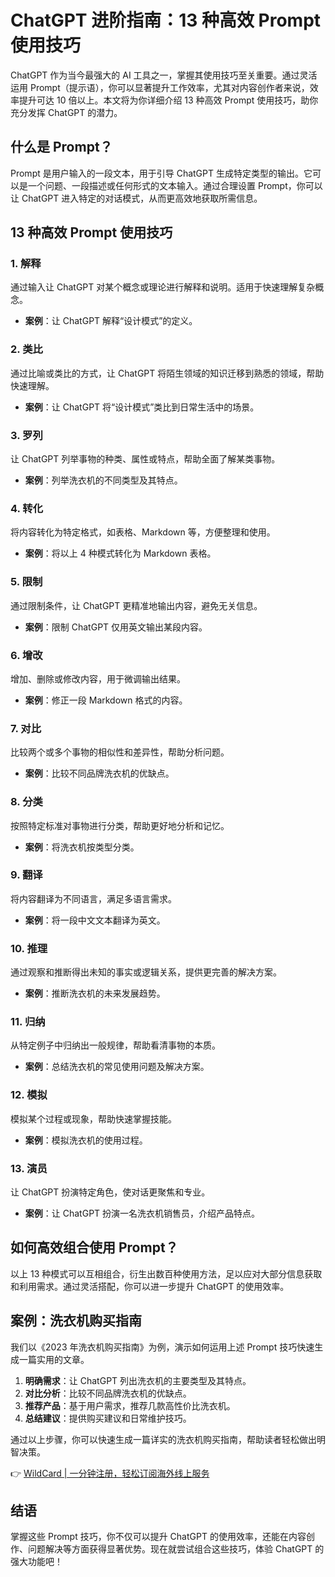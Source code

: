 # ChatGPT 进阶指南：13 种高效 Prompt 使用技巧

ChatGPT 作为当今最强大的 AI 工具之一，掌握其使用技巧至关重要。通过灵活运用 Prompt（提示语），你可以显著提升工作效率，尤其对内容创作者来说，效率提升可达 10 倍以上。本文将为你详细介绍 13 种高效 Prompt 使用技巧，助你充分发挥 ChatGPT 的潜力。

## 什么是 Prompt？

Prompt 是用户输入的一段文本，用于引导 ChatGPT 生成特定类型的输出。它可以是一个问题、一段描述或任何形式的文本输入。通过合理设置 Prompt，你可以让 ChatGPT 进入特定的对话模式，从而更高效地获取所需信息。

## 13 种高效 Prompt 使用技巧

### 1. 解释
通过输入让 ChatGPT 对某个概念或理论进行解释和说明。适用于快速理解复杂概念。
- **案例**：让 ChatGPT 解释“设计模式”的定义。

### 2. 类比
通过比喻或类比的方式，让 ChatGPT 将陌生领域的知识迁移到熟悉的领域，帮助快速理解。
- **案例**：让 ChatGPT 将“设计模式”类比到日常生活中的场景。

### 3. 罗列
让 ChatGPT 列举事物的种类、属性或特点，帮助全面了解某类事物。
- **案例**：列举洗衣机的不同类型及其特点。

### 4. 转化
将内容转化为特定格式，如表格、Markdown 等，方便整理和使用。
- **案例**：将以上 4 种模式转化为 Markdown 表格。

### 5. 限制
通过限制条件，让 ChatGPT 更精准地输出内容，避免无关信息。
- **案例**：限制 ChatGPT 仅用英文输出某段内容。

### 6. 增改
增加、删除或修改内容，用于微调输出结果。
- **案例**：修正一段 Markdown 格式的内容。

### 7. 对比
比较两个或多个事物的相似性和差异性，帮助分析问题。
- **案例**：比较不同品牌洗衣机的优缺点。

### 8. 分类
按照特定标准对事物进行分类，帮助更好地分析和记忆。
- **案例**：将洗衣机按类型分类。

### 9. 翻译
将内容翻译为不同语言，满足多语言需求。
- **案例**：将一段中文文本翻译为英文。

### 10. 推理
通过观察和推断得出未知的事实或逻辑关系，提供更完善的解决方案。
- **案例**：推断洗衣机的未来发展趋势。

### 11. 归纳
从特定例子中归纳出一般规律，帮助看清事物的本质。
- **案例**：总结洗衣机的常见使用问题及解决方案。

### 12. 模拟
模拟某个过程或现象，帮助快速掌握技能。
- **案例**：模拟洗衣机的使用过程。

### 13. 演员
让 ChatGPT 扮演特定角色，使对话更聚焦和专业。
- **案例**：让 ChatGPT 扮演一名洗衣机销售员，介绍产品特点。

## 如何高效组合使用 Prompt？
以上 13 种模式可以互相组合，衍生出数百种使用方法，足以应对大部分信息获取和利用需求。通过灵活搭配，你可以进一步提升 ChatGPT 的使用效率。

## 案例：洗衣机购买指南
我们以《2023 年洗衣机购买指南》为例，演示如何运用上述 Prompt 技巧快速生成一篇实用的文章。

1. **明确需求**：让 ChatGPT 列出洗衣机的主要类型及其特点。
2. **对比分析**：比较不同品牌洗衣机的优缺点。
3. **推荐产品**：基于用户需求，推荐几款高性价比洗衣机。
4. **总结建议**：提供购买建议和日常维护技巧。

通过以上步骤，你可以快速生成一篇详实的洗衣机购买指南，帮助读者轻松做出明智决策。

👉 [WildCard | 一分钟注册，轻松订阅海外线上服务](https://bbtdd.com/WildCard)

## 结语
掌握这些 Prompt 技巧，你不仅可以提升 ChatGPT 的使用效率，还能在内容创作、问题解决等方面获得显著优势。现在就尝试组合这些技巧，体验 ChatGPT 的强大功能吧！